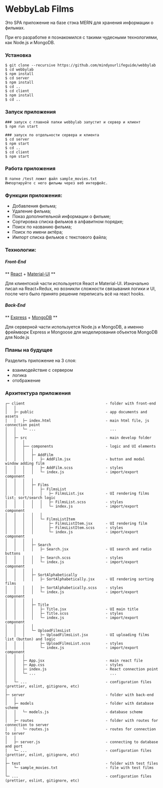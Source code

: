 # WebbyLab Films 


 Это SPA приложение на базе стэка MERN для хранения информации о фильмах.
 
 При его разработке я познакомился с такими чудесными технологиями, как Node.js и MongoDB. 

### Установка

    $ git clone --recursive https://github.com/mindyourlifeguide/webbylab
    $ cd webbylab
    $ npm install
    $ cd server
    $ npm install
    $ cd ..
    $ cd client
    $ npm install
    $ cd .. 

### Запуск приложения

    ### запуск с главной папки webbylab запустит и сервер и клиент
    $ npm run start
    
    ### запуск по отдельности сервера и клиента
    $ cd server
    $ npm start
    $ cd ..
    $ cd client
    $ npm start
    
### Работа приложения

    В папке /test лежит файл sample_movies.txt
    Импортируйте с него фильмы через веб интерфейс.

### Функции приложения:
 - Добавления фильма;
 - Удаление фильма;
 - Показ дополнительной информации о фильме;
 - Сортировка списка фильмов в алфавитном порядке;
 - Поиск по названию фильма;
 - Поиск по имени актёра;
 - Импорт списка фильмов с текстового файла;

### Технологии:
##### Front-End
** [React](https://reactjs.org/) + [Material-UI](https://material-ui.com/) **

Для клиентской части используется React и Material-UI.
Изначально писал на React+Redux, но возникли сложности связывания логики и UI, после чего было принято решение переписать всё на react hooks.
##### Back-End
** [Express](https://expressjs.com/) + [MongoDB](https://www.mongodb.com/) **

Для серверной части используется Node.js и MongoDB, а именно фреймворк Express и Mongoose для моделирования объектов MongoDB для Node.js

### Планы на будущее

Разделить приложение на 3 слоя:
 - взаимодействие с сервером
 - логика
 - отображение

### Архитектура приложения

    ┌─ client                                     - folder with front-end 
    │   │         
    │   ├─ public                                 - app documents and assets
    │   │   ├─ index.html                         - main html file, js connection point  
    │   │   └─ ...                                  ...                  
    │   │ 
    │   ├─ src                                    - main develop folder
    │   │   │
    │   │   ├── components                        - logic and UI elements
    │   │   │   │
    │   │   │   ├─ AddFilm        
    │   │   │   │   ├─ AddFilm.jsx                - button and modal window adding film   
    │   │   │   │   ├─ AddFilm.scss               - styles
    │   │   │   │   └─ index.js                   - import/export component
    │   │   │   │
    │   │   │   ├─ Films
    │   │   │   │   ├─ FilmsList
    │   │   │   │   │   ├─ FilmsList.jsx          - UI rendering films list; sort/search logic
    │   │   │   │   │   ├─ FilmsList.scss         - styles
    │   │   │   │   │   └─ index.js               - import/export component
    │   │   │   │   │
    │   │   │   │   └─ FilmsListItem
    │   │   │   │       ├─ FilmsListItem.jsx      - UI rendering film  
    │   │   │   │       ├─ FilmsListItem.scss     - styles   
    │   │   │   │       └─ index.js               - import/export component
    │   │   │   │
    │   │   │   ├─ Search
    │   │   │   │   ├─ Search.jsx                 - UI search and radio buttons 
    │   │   │   │   ├─ Search.scss                - styles
    │   │   │   │   └─ index.js                   - import/export component
    │   │   │   │
    │   │   │   ├─ SortAlphabetically
    │   │   │   │   ├─ SortAlphabetically.jsx     - UI rendering sorting films
    │   │   │   │   ├─ SortAlphabetically.scss    - styles
    │   │   │   │   └─ index.js                   - import/export component
    │   │   │   │
    │   │   │   ├─ Title
    │   │   │   │   ├─ Title.jsx                  - UI main title
    │   │   │   │   ├─ Title.scss                 - styles
    │   │   │   │   └─ index.js                   - import/export component
    │   │   │   │
    │   │   │   └─ UploadFilmsList
    │   │   │       ├─ UploadFilmsList.jsx        - UI uploading films list (button) and logic
    │   │   │       ├─ UploadFilmsList.scss       - styles
    │   │   │       └─ index.js                   - import/export component
    │   │   │
    │   │   ├─ App.jsx                            - main react file
    │   │   ├─ App.css                            - styles
    │   │   ├─ index.js                           - React connection point 
    │   │   └─ ...                                  ...  
    │   │
    │   └─ ...                                    - configuration files (prettier, eslint, gitignore, etc)  
    │   
    ├─ server                                     - folder with back-end
    │   │
    │   ├─ models                                 - folder with database scheme
    │   │   └─ models.js                          - database scheme
    │   │
    │   ├─ routes                                 - folder with routes for connection to server
    │   │   └─ routes.js                          - routes for connection to server
    │   │
    │   ├─ server.js                              - connecting to database and port
    │   └─ ...                                    - configuration files (prettier, eslint, gitignore, etc)
    │
    ├─ test                                       - folder with test files
    │   └─ sample_movies.txt                      - file with test films
    │
    └─ ...                                        - configuration files (prettier, eslint, gitignore, etc)
    
